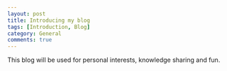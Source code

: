 ```yaml
---
layout: post
title: Introducing my blog
tags: [Introduction, Blog]
category: General
comments: true
---
```


This blog will be used for personal interests, knowledge sharing and fun.